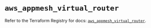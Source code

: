 # `aws_appmesh_virtual_router`

Refer to the Terraform Registry for docs: [`aws_appmesh_virtual_router`](https://registry.terraform.io/providers/hashicorp/aws/5.51.0/docs/resources/appmesh_virtual_router).

